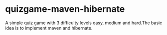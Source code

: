 # quizgame-maven-hibernate
A simple quiz game with 3 difficulty levels easy, medium and hard.The basic idea is to implement maven and hibernate.
